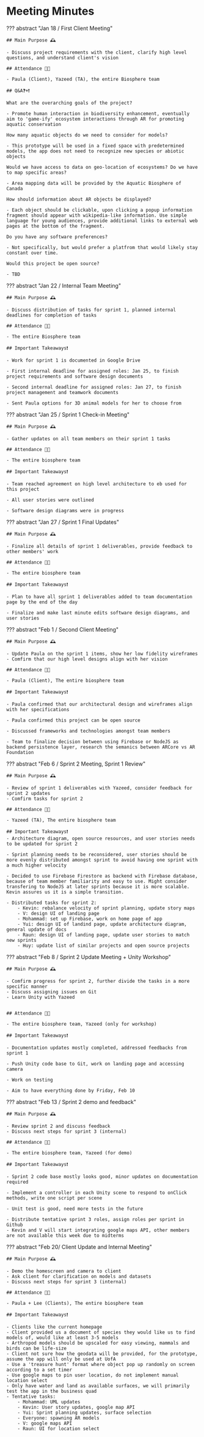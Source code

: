 # Meeting Minutes

??? abstract "Jan 18 / First Client Meeting"

    ## Main Purpose 🕰️

    - Discuss project requirements with the client, clarify high level questions, and understand client's vision

    ## Attendance 👨‍💻

    - Paula (Client), Yazeed (TA), the entire Biosphere team

    ## Q&A❓+❗

    What are the overarching goals of the project?

    - Promote human interaction in biodiversity enhancement, eventually aim to 'game-ify' ecosystem interactions through AR for promoting aquatic conservation

    How many aquatic objects do we need to consider for models?

    - This prototype will be used in a fixed space with predetermined models, the app does not need to recognize new species or abiotic objects

    Would we have access to data on geo-location of ecosystems? Do we have to map specific areas?

    - Area mapping data will be provided by the Aquatic Biosphere of Canada

    How should information about AR objects be displayed?

    - Each object should be clickable, upon clicking a popup information fragment should appear with wikipedia-like information. Use simple language for young audiences, provide additional links to external web pages at the bottom of the fragment. 

    Do you have any software preferences?

    - Not specifically, but would prefer a platfrom that would likely stay constant over time.

    Would this project be open source?

    - TBD

??? abstract "Jan 22 / Internal Team Meeting"

    ## Main Purpose 🕰️

    - Discuss distribution of tasks for sprint 1, planned internal deadlines for completion of tasks
    
    ## Attendance 👨‍💻

    - The entire Biosphere team
    
    ## Important Takeaways❗

    - Work for sprint 1 is documented in Google Drive

    - First internal deadline for assigned roles: Jan 25, to finish project requirements and software design documents

    - Second internal deadline for assigned roles: Jan 27, to finish project management and teamwork documents

    - Sent Paula options for 3D animal models for her to choose from

??? abstract "Jan 25 / Sprint 1 Check-in Meeting"

    ## Main Purpose 🕰️

    - Gather updates on all team members on their sprint 1 tasks

    ## Attendance 👨‍💻
    
    - The entire biosphere team

    ## Important Takeaways❗

    - Team reached agreement on high level architecture to eb used for this project

    - All user stories were outlined

    - Software design diagrams were in progress

??? abstract "Jan 27 / Sprint 1 Final Updates"

    ## Main Purpose 🕰️

    - Finalize all details of sprint 1 deliverables, provide feedback to other members' work

    ## Attendance 👨‍💻
    
    - The entire biosphere team

    ## Important Takeaways❗

    - Plan to have all sprint 1 deliverables added to team documentation page by the end of the day

    - Finalize and make last minute edits software design diagrams, and user stories

??? abstract "Feb 1 / Second Client Meeting"

    ## Main Purpose 🕰️

    - Update Paula on the sprint 1 items, show her low fidelity wireframes 
    - Comfirm that our high level designs align with her vision

    ## Attendance 👨‍💻
    
    - Paula (Client), The entire biosphere team

    ## Important Takeaways❗

    - Paula confirmed that our architectural design and wireframes align with her specifications

    - Paula confirmed this project can be open source

    - Discussed frameworks and technologies amongst team members

    - Team to finalize decision between using Firebase or NodeJS as backend persistence layer, research the semanics between ARCore vs AR Foundation

??? abstract "Feb 6 / Sprint 2 Meeting, Sprint 1 Review"

    ## Main Purpose 🕰️

    - Review of sprint 1 deliverables with Yazeed, consider feedback for sprint 2 updates
    - Comfirm tasks for sprint 2

    ## Attendance 👨‍💻
    
    - Yazeed (TA), The entire biosphere team

    ## Important Takeaways❗
    - Architecture diagram, open source resources, and user stories needs to be updated for sprint 2

    - Sprint planning needs to be reconsidered, user stories should be more evenly distributed amongst sprint to avoid having one sprint with a much higher velocity

    - Decided to use Firebase Firestore as backend with Firebase database, because of team member familiarity and easy to use. Might consider transfering to NodeJS at later sprints because it is more scalable. Kevin assures us it is a simple transition. 

    - Distributed tasks for sprint 2:
        - Kevin: rebalance velocity of sprint planning, update story maps
        - V: design UI of landing page
        - Mohammad: set up Firebase, work on home page of app
        - Yui: design UI of landind page, update architecture diagram, general update of docs 
        - Raun: design UI of landing page, update user stories to match new sprints
        - Huy: update list of similar projects and open source projects 

??? abstract "Feb 8 / Sprint 2 Update Meeting + Unity Workshop"

    ## Main Purpose 🕰️

    - Comfirm progress for sprint 2, further divide the tasks in a more specific manner
    - Discuss assigning issues on Git
    - Learn Unity with Yazeed


    ## Attendance 👨‍💻
    
    - The entire biosphere team, Yazeed (only for workshop)

    ## Important Takeaways❗

    - Documentation updates mostly completed, addressed feedbacks from sprint 1 

    - Push Unity code base to Git, work on landing page and accessing camera

    - Work on testing 

    - Aim to have everything done by Friday, Feb 10

??? abstract "Feb 13 / Sprint 2 demo and feedback"

    ## Main Purpose 🕰️

    - Review sprint 2 and discuss feedback
    - Discuss next steps for sprint 3 (internal)

    ## Attendance 👨‍💻
    
    - The entire biosphere team, Yazeed (for demo)

    ## Important Takeaways❗

    - Sprint 2 code base mostly looks good, minor updates on documentation required

    - Implement a controller in each Unity scene to respond to onClick methods, write one script per scene

    - Unit test is good, need more tests in the future

    - Distribute tentative sprint 3 roles, assign roles per sprint in Github
    - Kevin and V will start integrating google maps API, other members are not available this week due to midterms

??? abstract "Feb 20/ Client Update and Internal Meeting"

    ## Main Purpose 🕰️

    - Demo the homescreen and camera to client
    - Ask client for clarification on models and datasets
    - Discuss next steps for sprint 3 (internal)

    ## Attendance 👨‍💻
    
    - Paula + Lee (Clients), The entire biosphere team

    ## Important Takeaways❗

    - Clients like the current homepage
    - Client provided us a document of species they would like us to find models of, would like at least 3-5 models
    - Arthropod models should be upscaled for easy viewing, mammals and birds can be life-size
    - Client not sure how the geodata will be provided, for the prototype, assume the app will only be used at UofA
    - Use a 'treasure hunt' format where object pop up randomly on screen according to a set timer
    - Use google maps to pin user location, do not implement manual location select
    - Only have water and land as available surfaces, we will primarily test the app in the business quad
    - Tentative tasks:
        - Mohammad: UML updates
        - Kevin: User story updates, google map API
        - Yui: Sprint planning updates, surface selection
        - Everyone: spawning AR models
        - V: google maps API
        - Raun: UI for location select